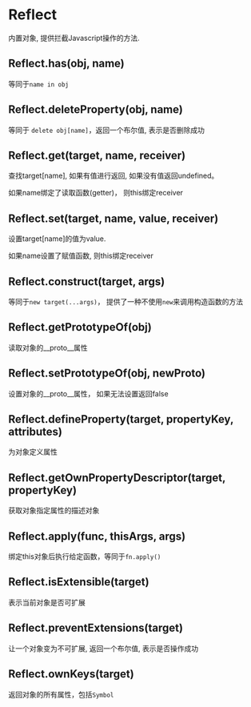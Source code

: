 # Reflect

内置对象, 提供拦截Javascript操作的方法. 

## Reflect.has(obj, name)

等同于`name in obj`

## Reflect.deleteProperty(obj, name)

等同于 `delete obj[name]`，返回一个布尔值, 表示是否删除成功

## Reflect.get(target, name, receiver)

查找target[name], 如果有值进行返回, 如果没有值返回undefined。

如果name绑定了读取函数(getter)， 则this绑定receiver

## Reflect.set(target, name, value, receiver)

设置target[name]的值为value.

如果name设置了赋值函数, 则this绑定receiver

## Reflect.construct(target, args)

等同于`new target(...args)`， 提供了一种不使用`new`来调用构造函数的方法

## Reflect.getPrototypeOf(obj)

读取对象的__proto__属性

## Reflect.setPrototypeOf(obj, newProto)

设置对象的__proto__属性， 如果无法设置返回false

## Reflect.defineProperty(target, propertyKey, attributes)

为对象定义属性

## Reflect.getOwnPropertyDescriptor(target, propertyKey)

获取对象指定属性的描述对象

## Reflect.apply(func, thisArgs, args)

绑定this对象后执行给定函数，等同于`fn.apply()`

## Reflect.isExtensible(target)

表示当前对象是否可扩展

## Reflect.preventExtensions(target)

让一个对象变为不可扩展, 返回一个布尔值, 表示是否操作成功

## Reflect.ownKeys(target)

返回对象的所有属性，包括`Symbol`
